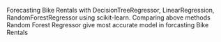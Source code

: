 Forecasting Bike Rentals with DecisionTreeRegressor, LinearRegression, RandomForestRegressor using scikit-learn.
Comparing above methods Random Forest Regressor give most accurate model in forcasting Bike Rentals
